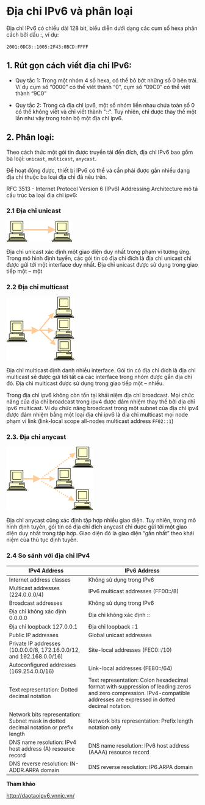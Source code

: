 # Địa chỉ IPv6 và phân loại

Địa chỉ IPv6 có chiều dài 128 bit, biểu diễn dưới dạng các cụm số hexa phân cách bởi dấu :, ví dụ:

`2001:0DC8::1005:2F43:0BCD:FFFF`

## 1. Rút gọn cách viết địa chỉ IPv6:

- Quy tắc 1: Trong một nhóm 4 số hexa, có thể bỏ bớt những số 0 bên trái. Ví dụ cụm số “0000” có thể viết thành “0”, cụm số “09C0” có thể viết thành “9C0”

- Quy tắc 2: Trong cả địa chỉ ipv6, một số nhóm liền nhau chứa toàn số 0 có thể không viết và chỉ viết thành "::". Tuy nhiên, chỉ được thay thế một lần như vậy trong toàn bộ một địa chỉ ipv6.

## 2. Phân loại:

Theo cách thức một gói tin được truyền tải đến đích, địa chỉ IPv6 bao gồm ba loại: `unicast`, `multicast`, `anycast`. 

Để hoạt động được, thiết bị IPv6 có thể và cần phải được gắn nhiều dạng địa chỉ thuộc ba loại địa chỉ đã nêu trên.

RFC 3513 - Internet Protocol Version 6 (IPv6) Addressing Architecture mô tả cấu trúc ba loại địa chỉ ipv6:

### 2.1 Địa chỉ unicast

![](../images/image001.gif)

Địa chỉ unicast xác định một giao diện duy nhất trong phạm vi tương ứng. Trong mô hình định tuyến, các gói tin có địa chỉ đích là địa chỉ unicast chỉ được gửi tới một interface duy nhất.  Địa chỉ unicast được sử dụng trong giao tiếp một – một

### 2.2 Địa chỉ multicast

![](../images/image002.gif)

Địa chỉ multicast định danh nhiều interface. Gói tin có địa chỉ đích là địa chỉ multicast sẽ được gửi tới tất cả các interface trong nhóm được gắn địa chỉ đó. Địa chỉ multicast được sử dụng trong giao tiếp một – nhiều.

Trong địa chỉ ipv6 không còn tồn tại khái niệm địa chỉ broadcast. Mọi chức năng của địa chỉ broadcast trong ipv4 được đảm nhiệm thay thế bởi địa chỉ ipv6 multicast. Ví dụ chức năng broadcast trong một subnet của địa chỉ ipv4 được đảm nhiệm bằng một loại địa chỉ ipv6 là địa chỉ multicast mọi node phạm vi link (link-local scope all-nodes multicast address `FF02::1`)

### 2.3. Địa chỉ anycast

![](../images/image005.gif)

Địa chỉ anycast cũng xác định tập hợp nhiều giao diện. Tuy nhiên, trong mô hình định tuyến, gói tin có địa chỉ đích anycast chỉ được gửi tới một giao diện duy nhất trong tập hợp. Giao diện đó là giao diện “gần nhất” theo khái niệm của thủ tục định tuyến.

### 2.4 So sánh với địa chỉ IPv4

|IPv4 Address|	IPv6 Address|
|---|---|
|Internet address classes|Không sử dụng trong IPv6|
|Multicast addresses (224.0.0.0/4)|	IPv6 multicast addresses (FF00::/8)|
|Broadcast addresses	|Không sử dụng trong IPv6|
|Địa chỉ không xác định 0.0.0.0	|Địa chỉ không xác định ::|
|Địa chỉ loopback  127.0.0.1|	Địa chỉ loopback ::1|
|Public IP addresses	|Global unicast addresses|
|Private IP addresses (10.0.0.0/8, 172.16.0.0/12, and 192.168.0.0/16)	|Site-local addresses (FEC0::/10)|
|Autoconfigured addresses (169.254.0.0/16)|	Link-local addresses (FE80::/64)|
|Text representation: Dotted decimal notation|	Text representation: Colon hexadecimal format with suppression of leading zeros and zero compression. IPv4-compatible addresses are expressed in dotted decimal notation.|
|Network bits representation: Subnet mask in dotted decimal notation or prefix length	|Network bits representation: Prefix length notation only
|DNS name resolution: IPv4 host address (A) resource record	|DNS name resolution: IPv6 host address (AAAA) resource record|
|DNS reverse resolution: IN-ADDR.ARPA domain|	DNS reverse resolution: IP6.ARPA domain|

**Tham khảo**

http://daotaoipv6.vnnic.vn/